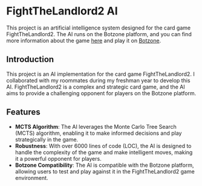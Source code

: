#  FightTheLandlord2 AI

This project is an artificial intelligence system designed for the card game FightTheLandlord2. The AI runs on the Botzone platform, and you can find more information about the game [here](https://wiki.botzone.org.cn/index.php?title=FightTheLandlord2) and play it on [Botzone](https://www.botzone.org.cn/game/FightTheLandlord2).

## Introduction

This project is an AI implementation for the card game FightTheLandlord2. I collaborated with my roommates during my freshman year to develop this AI. FightTheLandlord2 is a complex and strategic card game, and the AI aims to provide a challenging opponent for players on the Botzone platform.

## Features

- **MCTS Algorithm**: The AI leverages the Monte Carlo Tree Search (MCTS) algorithm, enabling it to make informed decisions and play strategically in the game.
- **Robustness**: With over 6000 lines of code (LOC), the AI is designed to handle the complexity of the game and make intelligent moves, making it a powerful opponent for players.
- **Botzone Compatibility**: The AI is compatible with the Botzone platform, allowing users to test and play against it in the FightTheLandlord2 game environment.

